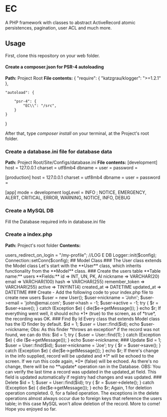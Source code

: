 # EC
A PHP framework with classes to abstract ActiveRecord atomic persistences, pagination, user ACL and much more.

## Usage
First, clone this repository on your web folder.

#### Create a composer.json for PSR-4 autoloading
**Path:** Project Root
**File contents:**
{
    "require": {
        "katzgrau/klogger": ">=1.2.1"
    },
    
    "autoload": {
	
        "psr-4": {
            "EC\\": "/src",
        }
    }
}

After that, type *composer install* on your terminal, at the Project's root folder.

### Create a database.ini file for database data
**Path:** Project Root/Site/Configs/database.ini
**File contents:**
[development]
host = 127.0.0.1
charset = utf8mb4
dbname = 
user = 
password = 

[production]
host = 127.0.0.1
charset = utf8mb4
dbname = 
user =
password =

[app]
mode = development
logLevel = INFO ; NOTICE, EMERGENCY, ALERT, CRITICAL, ERROR, WARNING, NOTICE, INFO, DEBUG

### Create a MySQL DB
Fill the Database required info in database.ini file

### Create a index.php
**Path:** Project's root folder
**Contents:**

<?php
use EC\Auth\Models\Role;
use EC\Auth\Models\User;
use EC\Helpers\Config;
use EC\Helpers\Logger;
use EC\Model\Connection;
use EC\Exceptions\ModelNotFoundException;

//SESSION
session_start();

//Locale Português
setlocale(LC_ALL, 'pt_BR.utf8');

//ROOT e AUTOLOAD
define('ROOT', realpath(__DIR__));
define('SITE', ROOT . '/Site');
define('CONFIGS', SITE . '/Configs');
define('LOGS', ROOT . '/storage/logs');
require_once ROOT . '/vendor/autoload.php';

//CONFIGS
$config = new Config;
$config->users_redirect_on_login = "/my-profile";

//LOG E DB
Logger::init($config);
Connection::setConn($config);

## Model Class

### The User class extends the Model class
Let's start with the **User** class, which inherits functionality from the **Model** class.

### Create the users table
**Table name:** users

**Fields:**

id => INT, UN, PK, AI
nickname => VARCHAR(20)
email => VARCHAR(100)
hash => VARCHAR(255)
remember_token => VARCHAR(255)
active => TINYINT(4)
created_at => DATETIME
updated_at => DATETIME

### Create - Add the following code to your index.php file to create new users

$user = new User();
$user->nickname = 'John';
$user->email = 'john@emai.com';
$user->hash = -1;
$user->active = -1;

try {
    $r = $user->save();
} catch (Exception $e) {
    die($e->getMessage());
}

echo $r;

If everything went well, it should echo *1* (true) to the screen, as of *true*, the recording was OK.

### Find By Id
Every class that extends Model class has the ID finder by default.

$id = 1;
$user = User::find($id);
echo $user->nickname;

Obs: As this finder *throws an exception* if the record was not found, we can do this:

$id = 1;
try {
    $user = User::find(1);
} catch (Exception $e) {
    die ($e->getMessage());
}

echo $user->nickname;

### Update

$id = 1;
$user = User::find($id);
$user->nickname = 'Joe';

try {
    $r = $user->save();
} catch (Exception $e) {
    die($e->getMessage());
}

echo $r;

If there's change in the info supplied, record will be updated and *1* will be echoed to the screen.
If we run this code again, *0* (false) will be echoed.
As there's no change, there will be no **update* operation ran in the Database.

OBS: You can verify the last time a record was updated in the updated_at field. This field is updated automatically if registry had changes and was updated.

### Delete

$id = 1;
$user = User::find($id);

try {
    $r = $user->delete();
} catch (Exception $e) {
    die($e->getMessage());
}

echo $r;

Again, 1 for deletion operation completed. 0, for a failed operation. The exceptions in the delete operations almost always occur due to foreign keys that reference the users table; in this case MySQL won't allow deletion of the record.

More to come! Hope you enjoyed so far.